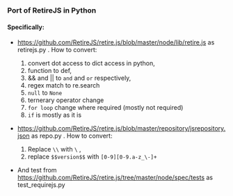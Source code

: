 ### Port of RetireJS in Python

#### Specifically:

* https://github.com/RetireJS/retire.js/blob/master/node/lib/retire.js  as retirejs.py . How to convert:
	1. convert dot access to dict access in python, 
	2. function to def, 
	3. && and || to `and` and `or` respectively, 
	4. regex match to re.search
	5. `null` to `None`
	6. ternerary operator change 
	7. `for loop` change where required (mostly not required)
	8. `if` is mostly as it is
* https://github.com/RetireJS/retire.js/blob/master/repository/jsrepository.json as repo.py . How to convert: 
	1.  Replace `\\` with `\` , 
	2.  replace `$$version$$` with `[0-9][0-9.a-z_\-]+`

* And test from https://github.com/RetireJS/retire.js/tree/master/node/spec/tests as test_requirejs.py
